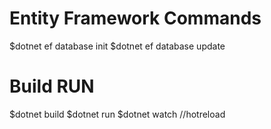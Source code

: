 
# Entity Framework Commands
$dotnet ef database init
$dotnet ef database update

# Build RUN

$dotnet build 
$dotnet run
$dotnet watch //hotreload
